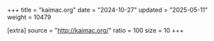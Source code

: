+++
title = "kaimac.org"
date = "2024-10-27"
updated = "2025-05-11"
weight = 10479

[extra]
source = "http://kaimac.org/"
ratio = 100
size = 10
+++
